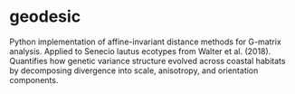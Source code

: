 # geodesic
Python implementation of affine-invariant distance methods for G-matrix analysis. Applied to Senecio lautus ecotypes from Walter et al. (2018). Quantifies how genetic variance structure evolved across coastal habitats by decomposing divergence into scale, anisotropy, and orientation components.
